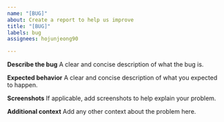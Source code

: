 ```yaml
---
name: "[BUG]"
about: Create a report to help us improve
title: "[BUG]"
labels: bug
assignees: hojunjeong90

---
```


**Describe the bug**
A clear and concise description of what the bug is.

**Expected behavior**
A clear and concise description of what you expected to happen.

**Screenshots**
If applicable, add screenshots to help explain your problem.

**Additional context**
Add any other context about the problem here.
